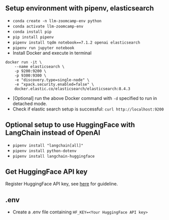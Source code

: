 ## Setup environment with pipenv, elasticsearch
- ```conda create -n llm-zoomcamp-env python```
- ```conda activate llm-zoomcamp-env```
- ```conda install pip```
- ```pip install pipenv```
- ```pipenv install tqdm notebook==7.1.2 openai elasticsearch```
- ```pipenv run jupyter notebook```
- Install Docker and execute in terminal 
```
docker run -it \
    --name elasticsearch \
    -p 9200:9200 \
    -p 9300:9300 \
    -e "discovery.type=single-node" \
    -e "xpack.security.enabled=false" \
    docker.elastic.co/elasticsearch/elasticsearch:8.4.3
```
- [Optional] run the above Docker command with ```-d``` specified to run in detached mode.
- Check if elastic search setup is successful: ```curl http://localhost:9200```

## Optional setup to use HuggingFace with LangChain instead of OpenAI
- ```pipenv install "langchain[all]"```
- ```pipenv install python-dotenv```
- ```pipenv install langchain-huggingface```

## Get HuggingFace API key
Register HuggingFace API key, see [here](https://youtu.be/jo_fTD2H4xA?si=tQ3l77ucRzaVwa6D) for guideline.

## .env
- Create a .env file containing ```HF_KEY=<Your HuggingFace API key>```